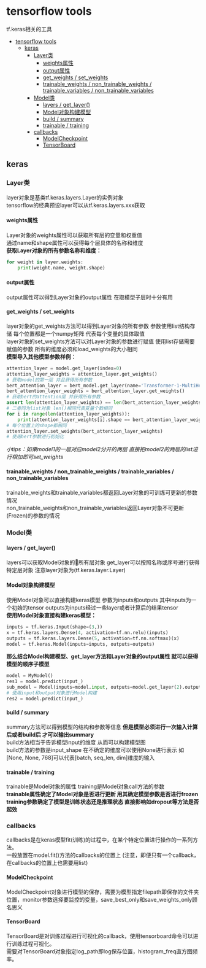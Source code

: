 # tensorflow tools
tf.keras相关的工具  
- [tensorflow tools](#tensorflow-tools)
  - [keras](#keras)
    - [Layer类](#layer类)
      - [weights属性](#weights属性)
      - [output属性](#output属性)
      - [get_weights / set_weights](#get_weights--set_weights)
      - [trainable_weights / non_trainable_weights / trainable_variables / non_trainable_variables](#trainable_weights--non_trainable_weights--trainable_variables--non_trainable_variables)
    - [Model类](#model类)
      - [layers / get_layer()](#layers--get_layer)
      - [Model对象构建模型](#model对象构建模型)
      - [build / summary](#build--summary)
      - [trainable / training](#trainable--training)
    - [callbacks](#callbacks)
      - [ModelCheckpoint](#modelcheckpoint)
      - [TensorBoard](#tensorboard)
## keras


### Layer类
layer对象是基类tf.keras.layers.Layer的实例对象  
tensorflow的经典预设layer可以从tf.keras.layers.xxx获取  

#### weights属性
Layer对象的weights属性可以获取所有层的变量和权重值  
通过name和shape属性可以获得每个层具体的名称和维度  
**获取Layer对象的所有参数名称和维度：**  
```python
for weight in layer.weights:
    print(weight.name, weight.shape)
```

#### output属性
output属性可以得到Layer对象的output属性 在取模型子层时十分有用  

#### get_weights / set_weights
layer对象的get_weights方法可以得到Layer对象的所有参数 参数使用list结构存储 每个位置都是一个numpy矩阵 代表每个变量的具体取值  
layer对象的set_weights方法可以对Layer对象的参数进行赋值 使用list存储需要赋值的参数 所有的维度必须和load_weights的大小相同  
**模型导入其他模型参数样例：**  
```python
attention_layer = model.get_layer(index=0)
attention_layer_weights = attention_layer.get_weights()
# 获取model的第一层 并且获得所有参数
bert_attention_layer = bert_model.get_layer(name='Transformer-1-MultiHeadSelfAttention')
bert_attention_layer_weights = bert_attention_layer.get_weights()
# 获取bert的attention层 并获得所有参数
assert len(attention_layer_weights) == len(bert_attention_layer_weights)
# 二者同为list对象 len()相同代表变量个数相同
for i in range(len(attention_layer_weights)):
    print(attention_layer_weights[i].shape == bert_attention_layer_weights[i].shape)
# 每个位置上的shape都相同
attention_layer.set_weights(bert_attention_layer_weights)
# 使用bert参数进行初始化
```
*小tips：如果model1的一层对应model2分开的两层 直接把model2的两层的list进行相加即可set_weights*  

#### trainable_weights / non_trainable_weights / trainable_variables / non_trainable_variables
trainable_weights和trainable_variables都返回Layer对象的可训练可更新的参数情况  
non_trainable_weights和non_trainable_variables返回Layer对象不可更新(Frozen)的参数的情况  



### Model类
#### layers / get_layer()
layers可以获取Model对象的所有层对象 get_layer可以按照名称或序号进行获得特定层对象 注意layer对象为(tf.keras.layer.Layer)  

#### Model对象构建模型
使用Model对象可以直接构建keras模型 参数为inputs和outputs 其中inputs为一个初始的tensor outputs为inputs经过一些layer或者计算后的结果tensor  
**使用Model对象直接构建keras模型：**  
```python
inputs = tf.keras.Input(shape=(3,))
x = tf.keras.layers.Dense(4, activation=tf.nn.relu)(inputs)
outputs = tf.keras.layers.Dense(5, activation=tf.nn.softmax)(x)
model = tf.keras.Model(inputs=inputs, outputs=outputs)
```

**那么结合Model构建模型、get_layer方法和Layer对象的output属性 就可以获得模型的顺序子模型**  
```python
model = MyModel()
res1 = model.predict(input_)
sub_model = Model(inputs=model.input, outputs=model.get_layer(2).output)
# 使用input和output对象进行Model构建
res2 = model.predict(input_)
```

#### build / summary
summary方法可以得到模型的结构和参数等信息 **但是模型必须进行一次输入计算后或者build后 才可以输出summary**  
build方法相当于告诉模型input的维度 从而可以构建模型图  
build方法的参数是input_shape 在不确定的维度可以使用None进行表示 如[None, None, 768]可以代表[batch, seq_len, dim]维度的输入  

#### trainable / training
trainable是Model对象的属性 training是Model对象call方法的参数  
**trainable属性确定了Model对象是否进行更新 用其确定模型参数是否进行frozen**  
**training参数确定了模型是训练状态还是推理状态 直接影响如dropout等方法是否起效**  



### callbacks
callbacks是在keras模型fit(训练)的过程中，在某个特定位置进行操作的一系列方法。  
一般放置在model.fit()方法的callbacks的位置上 (注意，即便只有一个callback，在callbacks的位置上也需要用list)  
#### ModelCheckpoint
ModelCheckpoint对象进行模型的保存，需要为模型指定filepath即保存的文件夹位置，monitor参数选择要监控的变量，save_best_only和save_weights_only顾名思义  
#### TensorBoard
TensorBoard是对训练过程进行可视化的callback，使用tensorboard命令可以进行训练过程可视化。  
需要对TensorBoard对象指定log_path即log保存位置，histogram_freq直方图频率。  

